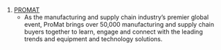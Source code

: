 
1. [PROMAT](https://www.promatshow.com/)
    * As the manufacturing and supply chain industry’s premier global event, ProMat brings over 50,000 manufacturing and supply chain buyers together to learn, engage and connect with the leading trends and equipment and technology solutions.
              
